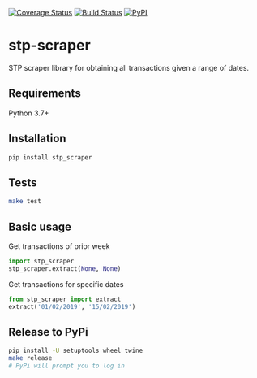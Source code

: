 [![Coverage Status](https://coveralls.io/repos/github/cuenca-mx/stp-scraper/badge.svg?branch=master&t=V0q7kh)](https://coveralls.io/github/cuenca-mx/stp-scraper?branch=master)
[![Build Status](https://travis-ci.com/cuenca-mx/stp-scraper.svg?token=MSMdx4sxrH14mMPzx2Cx&branch=master)](https://travis-ci.com/cuenca-mx/stp-scraper)
[![PyPI](https://img.shields.io/pypi/v/stp-scraper.svg)](https://pypi.org/project/stp-scraper/)

# stp-scraper
STP scraper library for obtaining all transactions given a range of dates.

## Requirements
Python 3.7+

## Installation
```bash
pip install stp_scraper
```

## Tests
```bash
make test
```

## Basic usage
Get transactions of prior week
```python
import stp_scraper
stp_scraper.extract(None, None)
```

Get transactions for specific dates
```python
from stp_scraper import extract
extract('01/02/2019', '15/02/2019')
```

## Release to PyPi

```bash
pip install -U setuptools wheel twine
make release
# PyPi will prompt you to log in
```